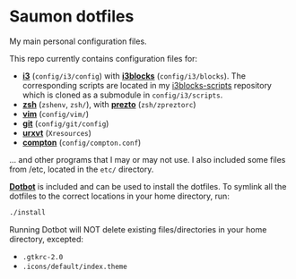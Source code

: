 # Saumon dotfiles

My main personal configuration files.

This repo currently contains configuration files for:

* **[i3](https://i3wm.org/)** (`config/i3/config`) with **[i3blocks](https://github.com/vivien/i3blocks)** (`config/i3/blocks`). The corresponding scripts are located in my [i3blocks-scripts](https://github.com/maximelouet/i3blocks-scripts) repository which is cloned as a submodule in `config/i3/scripts`.
* **[zsh](https://www.zsh.org/)** (`zshenv`, `zsh/`), with **[prezto](https://github.com/sorin-ionescu/prezto/)** (`zsh/zpreztorc`)
* **[vim](https://www.vim.org/)** (`config/vim/`)
* **[git](https://git-scm.com/)** (`config/git/config`)
* **[urxvt](http://software.schmorp.de/pkg/rxvt-unicode.html)** (`Xresources`)
* **[compton](https://github.com/chjj/compton)** (`config/compton.conf`)

... and other programs that I may or may not use. I also included some files from /etc, located in the `etc/` directory.

**[Dotbot](https://git.io/dotbot)** is included and can be used to install the dotfiles.
To symlink all the dotfiles to the correct locations in your home directory, run:

```bash
./install
```

Running Dotbot will NOT delete existing files/directories in your home directory, excepted:
* `.gtkrc-2.0`
* `.icons/default/index.theme`
